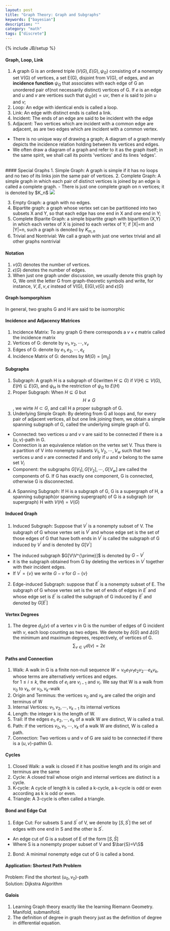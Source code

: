 ```yaml
---
layout: post
title: "Graph Theory: Graph and Subgraphs"
keywords: ["bayesian"]
description: ""
category: "math"
tags: ["discrete"]
---
```

{% include JB/setup %}

#### Graph, Loop, Link  
1. A graph G is an ordered triple $(V(G),E(G),\psi_G)$ consisting of a nonempty set
V(G) of vertices, a set E(G), disjoint from V(G), of edges, and an **incidence
function** $\psi_G$ that associates with each edge of G an unordered pair of(not
necessarily distinct) vertices of G. If $e$ is an edge and $u$ and $v$ are
vertices such that $\psi_G(e)=uv$, then $e$ is said to join $u$ and $v$;
2. Loop: An edge with identical ends is called a loop.
3. Link: An edge with distinct ends is called a link.
4. Incident: The ends of an edge are said to be incident with the edge
5. Adjacent: Two vertices which are incident with a common edge are adjacent, as
   are two edges which are incident with a common vertex.
- There is no unique way of drawing a graph; A diagram of a graph merely
   depicts the incidence relation holding between its vertices and edges.
- We often draw a diagram of a graph and refer to it as the graph itself; in
   the same spirit, we shall call its points 'vertices' and its lines 'edges'.

<br />
####  Special Graphs
1. Simple Graph: A graph is simple if it has no loops and no two of its links
   join the same pair of vertices.
2. Complete Graph: A simple graph in which each pair of distinct vertices is
   joined by an edge is called a complete graph. 
- There is just one complete graph on n vertices; it is denoted by $K_n$ 

<img src="{{IMAGE_PATH}}/math-discrete-graph-theory-graph-and-subgraph.png" />

3. Empty Graph: a graph with no edges.
4. Bipartite graph: a graph whose vertex set can be partitioned into two subsets
   X and Y, so that each edge has one end in X and one end in Y;
5. Complete Biparite Graph: a simple bipartite graph with bipartition (X,Y) in
   which each vertex of X is joined to each vertex of Y; if |X|=m and |Y|=n,
   such a graph is denoted by $K_{m,n}$
6. Trivial and Nontrivial: We call a graph with just one vertex trivial and all
   other graphs nontrivial



#### Notation
1. $v(G)$ denotes the number of vertices.
2. $\epsilon(G)$ denotes the number of edges.
3. When just one graph under discussion, we usually denote this graph by G, We
   omit the letter G from graph-theoretic symbols and write, for instance,
   $V,E,v,\epsilon$ instead of V(G), E(G),v(G) and $\epsilon(G)$

#### Graph Isomporphism
In general, two graphs G and H are said to be isomorphic


#### Incidence and Adjacency Matrices
1. Incidence Matrix:  To any graph G there corresponds a $v\times \epsilon$ matrix called the
incidence matrix
2. Vertices of G: denote by $v_1, v_2,\cdots,v_v$
3. Edges of G: denote by $e_1,e_2,\cdots,e_{\epsilon}$
4. Incidence Matrix of G: denotes by $M(G)=[m_{ij}]$

#### Subgraphs
1. Subgraph: A graph H is a subgraph of G(written $H\subseteq G$) if $V(H)
   \subseteq V(G)$, $E(H) \subseteq E(G)$, and $\psi_H$ is the restriction of
   $\psi_G$ to $E(H)$
2. Proper Subgraph: When $H \subseteq G$ but $$
H \neq G
$$, we wirte $H \subset G$, and call H a proper subgraph of G.
3. Underlying Simple Graph: By deleting from G all loops and, for every pair of
   adjacent vertices, all but one link joining them, we obtain a simple spanning
   subgraph of G, called the underlying simple graph of G.

- Connected: two vertices $u$ and $v$ v are said to be connected if there is a
  $(u,v)$-path in G.
- Connection is an equivalence relation on the vertex set V. Thus there is a
  partition of V into nonempty subsets $V_1,V_2,\cdots,V_w$ such that two
  vertices $u$ and $v$ are connected if and only if $u$ and $v$ belong to the
  same set $V_i$
- Component: the subgraphs $G[V_1],G[V_2],\cdots,G[V_w]$ are called the
  components of G. If G has exactly one component, G is connected, otherwise G
  is disconnected.
4. A Spanning Subgraph: If H is a subgraph of G, G is a supergraph of H, a
   spanning subgraph(or spanning supergraph) of G is a subgraph (or supergraph)
   H with $V(H)=V(G)$

#### Induced Graph
1. Induced Subgraph: Suppose that $V^{\prime}$ is a nonempty subset of V. The
   subgraph of G whose vertex set is $V^{\prime}$ and whose edge set is the set
   of those edges of G that have both ends in $V^{\prime}$ is called the
   subgraph of G induced by $V^{\prime}$ and is denoted by $G[V^{\prime}]$
- The induced subgraph $G[V\V^{\prime}]$ is denoted by $G-V^{\prime}$
- it is the subgraph obtained from G by deleting the vertices in $V^{\prime}$
  together with their incident edges.
- If $V^{\prime}=\{v\}$ we write $G-v$ for $G-\{ v \}$
2. Edge-induced Subgraph: suppose that $E^{\prime}$ is a nonempty subset of E.
   The subgraph of G whose vertex set is the set of ends of edges in $E^{\prime}$ and
   whose edge set is $E^{\prime}$ is called the subgraph of G induced by
   $E^{\prime}$ and denoted by $G[E^{\prime}]$

#### Vertex Degrees
1. The degree $d_G(v)$ of a vertex $v$ in G is the number of edges of G incident
   with $v$, each loop counting as two edges. We denote by $\delta(G)$ and
   $\Delta (G)$ the minimum and maximum degrees, respectively, of vertices of G. 
   <br />
   $$
   \sum_{v \in V} d(v)=2 \varepsilon
   $$

#### Paths and Connection
1. Walk: A walk in G is a finite non-null sequence $W=v_0e_1v_1e_2v_2\cdots
   e_kv_k$, whose terms are alternatively vertices and edges. <br />
   for $1\leq i \leq k$, the ends of $e_i$ are $v_{i-1}$ and $v_i$. We say that
   W is a walk from $v_0$ to $v_k$, or $v_0,v_k$-walk 
2. Origin and Terminus: the vertices $v_0$ and $v_k$ are called the origin and
   terminus of W
3. Internal Vertices: $v_1,v_2,\cdots,v_{k-1}$ its internal vertices
4. Length: the integer k is the length of W.
5. Trail: If the edges $e_1, e_2,\cdots,e_k$ of a walk W are distinct, W is
   called a trail.
6. Path: if the vertices $v_0,v_1,\cdots,v_k$ of a walk W are distinct, W is
   called a path.
7. Connection: Two vertices u and v of G are said to be connected if there is a
   $(u,v)$-pathin G.

#### Cycles
1. Closed Walk: a walk is closed if it has positive length and its origin and
   terminus are the same
1. Cycle: A closed trail whose origin and internal vertices are distinct is a
   cycle.
2. K-cycle: A cycle of length k is called a k-cycle, a k-cycle is odd or even
   according as k is odd or even.
3. Triangle: A 3-cycle is often called a triangle.


#### Bond and Edge Cut
1. Edge Cut: For subsets S and $S^{\prime}$ of V, we denote by $[S,S^{\prime}]$
   the set of edges with one end in S and the other is $S^{\prime}$. 
- An edge cut of G is a subset of E of the form $[S,\bar{S}]$
- Where S is a nonempty proper subset of V and $\bar{S}=V\S$
2. Bond: A minimal nonempty edge cut of G is called a bond.

#### Application: Shortest Path Problem
Problem: Find the shortest $(u_0,v_0)$-path<br />
Solution: Dijkstra Algorithm <br />




#### Galois
1. Learning Graph theory exactly like the learning Riemann Geometry. Manifold,
   submanifold.
2. The definition of degree in graph theory just as the definition of degree in
   differential equation.


